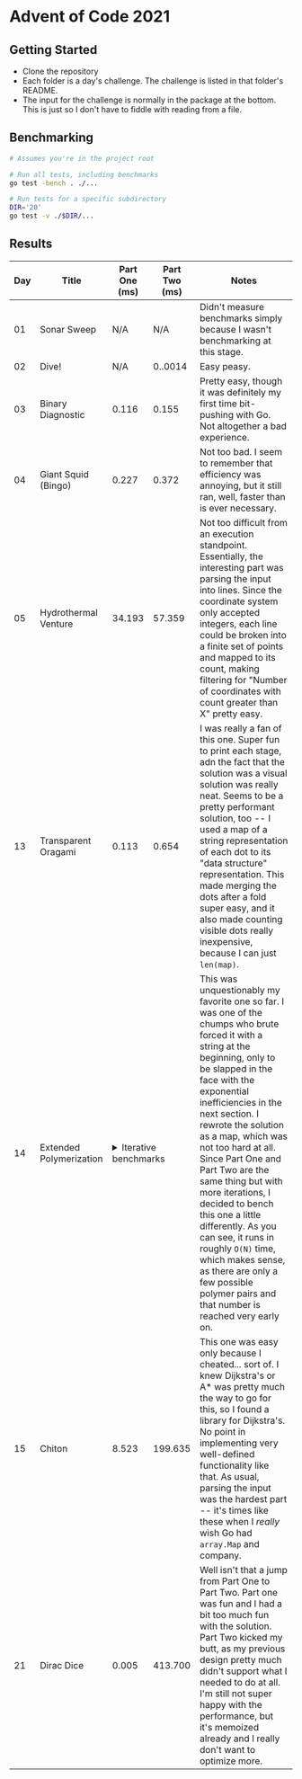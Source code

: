 # Advent of Code 2021

## Getting Started

- Clone the repository
- Each folder is a day's challenge. The challenge is listed in that folder's README.
- The input for the challenge is normally in the package at the bottom. This is just so I don't have to fiddle with reading from a file.

## Benchmarking

```bash
# Assumes you're in the project root

# Run all tests, including benchmarks
go test -bench . ./...

# Run tests for a specific subdirectory
DIR='20'
go test -v ./$DIR/...
```

## Results
<table>
  <thead>
    <tr>
      <th>Day</th>
      <th>Title</th>
      <th>Part One (ms)</th>
      <th>Part Two (ms)</th>
      <th>Notes</th>
    </tr>
  </thead>
  <tbody>
    <tr>
      <td>01</td>
      <td>Sonar Sweep</td>
      <td>N/A</td>
      <td>N/A</td>
      <td>Didn't measure benchmarks simply because I wasn't benchmarking at this stage.</td>
    </tr>
    <tr>
      <td>02</td>
      <td>Dive!</td>
      <td>N/A</td>
      <td>0..0014</td>
      <td>Easy peasy.</td>
    </tr>
    <tr>
      <td>03</td>
      <td>Binary Diagnostic</td>
      <td>0.116</td>
      <td>0.155</td>
      <td>Pretty easy, though it was definitely my first time bit-pushing with Go. Not altogether a bad experience.</td>
    </tr>
    <tr>
      <td>04</td>
      <td>Giant Squid (Bingo)</td>
      <td>0.227</td>
      <td>0.372</td>
      <td>Not too bad. I seem to remember that efficiency was annoying, but it still ran, well, faster than is ever necessary.</td>
    </tr>
    <tr>
      <td>05</td>
      <td>Hydrothermal Venture</td>
      <td>34.193</td>
      <td>57.359</td>
      <td>Not too difficult from an execution standpoint. Essentially, the interesting part was parsing the input into lines. Since the coordinate system only accepted integers, each line could be broken into a finite set of points and mapped to its count, making filtering for "Number of coordinates with count greater than X" pretty easy.</td>
    </tr>
    <tr>
      <td>13</td>
      <td>Transparent Oragami</td>
      <td>0.113</td>
      <td>0.654</td>
      <td>I was really a fan of this one. Super fun to print each stage, adn the fact that the solution was a visual solution was really neat. Seems to be a pretty performant solution, too -- I used a map of a string representation of each dot to its "data structure" representation. This made merging the dots after a fold super easy, and it also made counting visible dots really inexpensive, because I can just <code>len(map)</code>.</td>
    </tr>
    <tr>
      <td>14</td>
      <td>Extended Polymerization</td>
      <td colspan="2">
      <details>
        <summary>Iterative benchmarks</summary>
        <ul>
          <li>10 iterations: 0.039, +/-0</li>
          <li>20 iterations: 0.078, +39</li>
          <li>30 iterations: 0.116, +38</li>
          <li>40 iterations: 0.154, +38</li>
          <li>50 iterations: 0.206, +52</li>
          <li>60 iterations: 0.230, +24</li>
          <li>70 iterations: 0.275, +45</li>
          <li>80 iterations: 0.305, +30</li>
          <li>90 iterations: 0.364, +59</li>
          <li>100 iterations: 0.391, +37</li>
          <li>...</li>
          <li>150 iterations: 0.610, +65</li>
          <li>...</li>
          <li>200 iterations: 0.796, +67</li>
        </ul>
      </details>
      </td>
      <td>This was unquestionably my favorite one so far. I was one of the chumps who brute forced it with a string at the beginning, only to be slapped in the face with the exponential inefficiencies in the next section. I rewrote the solution as a map, which was not too hard at all. Since Part One and Part Two are the same thing but with more iterations, I decided to bench this one a little differently. As you can see, it runs in roughly <code>O(N)</code> time, which makes sense, as there are only a few possible polymer pairs and that number is reached very early on.</td>
    </tr>
    <tr>
      <td>15</td>
      <td>Chiton</td>
      <td>8.523</td>
      <td>199.635</td>
      <td>This one was easy only because I cheated... sort of. I knew Dijkstra's or A* was pretty much the way to go for this, so I found a library for Dijkstra's. No point in implementing very well-defined functionality like that. As usual, parsing the input was the hardest part -- it's times like these when I <em>really</em> wish Go had <code>array.Map</code> and company. </td>
    </tr>
    <tr>
      <td>21</td>
      <td>Dirac Dice</td>
      <td>0.005</td>
      <td>413.700</td>
      <td>Well isn't that a jump from Part One to Part Two. Part one was fun and I had a bit too much fun with the solution. Part Two kicked my butt, as my previous design pretty much didn't support what I needed to do at all. I'm still not super happy with the performance, but it's memoized already and I really don't want to optimize more.</td>
    </tr>
  </tbody>
</table>
